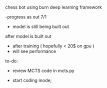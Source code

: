 chess bot using burn deep learning framework

-progress as out 7/1
- model is still being built out


after model is built out 
- after training ( hopefully < 20$ on gpu )
- will see performance 


to-do:

- review MCTS code in mcts.py 

- start coding mode; 
